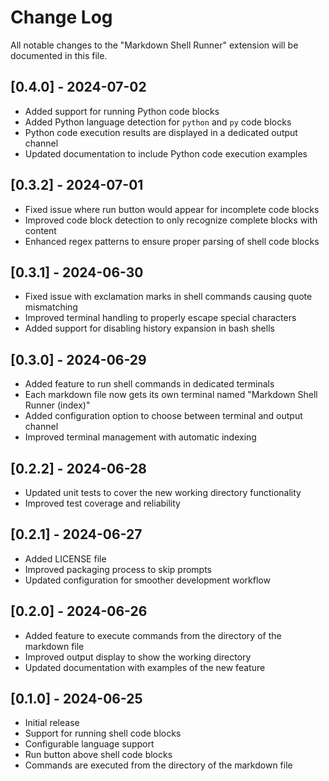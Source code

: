 # Change Log

All notable changes to the "Markdown Shell Runner" extension will be documented in this file.

## [0.4.0] - 2024-07-02

- Added support for running Python code blocks
- Added Python language detection for `python` and `py` code blocks
- Python code execution results are displayed in a dedicated output channel
- Updated documentation to include Python code execution examples

## [0.3.2] - 2024-07-01

- Fixed issue where run button would appear for incomplete code blocks
- Improved code block detection to only recognize complete blocks with content
- Enhanced regex patterns to ensure proper parsing of shell code blocks

## [0.3.1] - 2024-06-30

- Fixed issue with exclamation marks in shell commands causing quote mismatching
- Improved terminal handling to properly escape special characters
- Added support for disabling history expansion in bash shells

## [0.3.0] - 2024-06-29

- Added feature to run shell commands in dedicated terminals
- Each markdown file now gets its own terminal named "Markdown Shell Runner (index)"
- Added configuration option to choose between terminal and output channel
- Improved terminal management with automatic indexing

## [0.2.2] - 2024-06-28

- Updated unit tests to cover the new working directory functionality
- Improved test coverage and reliability

## [0.2.1] - 2024-06-27

- Added LICENSE file
- Improved packaging process to skip prompts
- Updated configuration for smoother development workflow

## [0.2.0] - 2024-06-26

- Added feature to execute commands from the directory of the markdown file
- Improved output display to show the working directory
- Updated documentation with examples of the new feature

## [0.1.0] - 2024-06-25

- Initial release
- Support for running shell code blocks
- Configurable language support
- Run button above shell code blocks
- Commands are executed from the directory of the markdown file 